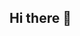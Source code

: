## Hi there 👋

<!--
**kellenvosper/kellenvosper** is a ✨ _special_ ✨ repository because its `README.md` (this file) appears on your GitHub profile.

Here are some ideas to get you started:

I am currently a senior about to graduate with a degree in business analytics from The University of Iowa.
